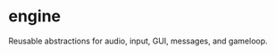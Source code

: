 <!-- generated by markdown-notes-tree -->

# engine

<!-- optional markdown-notes-tree directory description starts here -->

Reusable abstractions for audio, input, GUI, messages, and gameloop.

<!-- optional markdown-notes-tree directory description ends here -->


